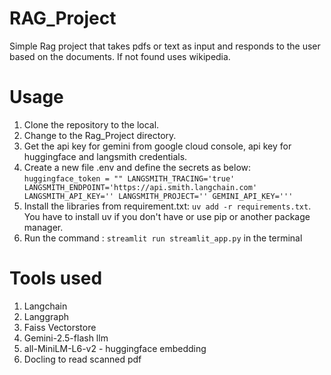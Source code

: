 # RAG_Project
Simple Rag project that takes pdfs or text as input  and responds to the user based on the documents. If not found uses wikipedia.

# Usage
 1. Clone the repository to the local.
 2. Change to the Rag_Project directory.
 3. Get the api key for gemini from google cloud console, api key for huggingface and langsmith credentials.
 4. Create a new file .env and define the secrets as below:
        ```huggingface_token = ""
        LANGSMITH_TRACING='true'
        LANGSMITH_ENDPOINT='https://api.smith.langchain.com'
        LANGSMITH_API_KEY=''
        LANGSMITH_PROJECT=''
        GEMINI_API_KEY='''```
 5. Install the libraries from requirement.txt: `uv add -r requirements.txt`. You have to install uv if you don't have or use pip or another package manager.
 6. Run the command : `streamlit run streamlit_app.py` in the terminal


# Tools used

1. Langchain
2. Langgraph 
3. Faiss Vectorstore
4. Gemini-2.5-flash llm
5. all-MiniLM-L6-v2 - huggingface embedding
6. Docling to read scanned pdf